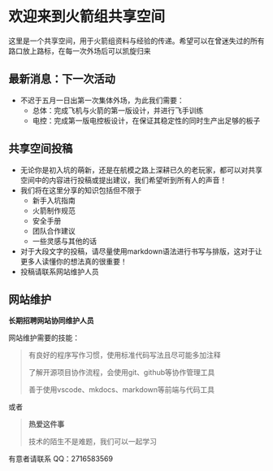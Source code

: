 # 欢迎来到火箭组共享空间

这里是一个共享空间，用于火箭组资料与经验的传递。希望可以在曾迷失过的所有路口放上路标，在每一次外场后可以凯旋归来

## 最新消息：下一次活动

- 不迟于五月一日出第一次集体外场，为此我们需要：
    - 总体：完成飞机与火箭的第一版设计，并进行飞手训练
    - 电控：完成第一版电控板设计，在保证其稳定性的同时生产出足够的板子

## 共享空间投稿

- 无论你是初入坑的萌新，还是在航模之路上深耕已久的老玩家，都可以对共享空间中的内容进行投稿或提出建议，我们希望听到所有人的声音！
- 我们将在这里分享的知识包括但不限于
    - 新手入坑指南
    - 火箭制作规范
    - 安全手册
    - 团队合作建议
    - 一些灵感与其他的话
- 对于大段文字的投稿，请尽量使用markdown语法进行书写与排版，这对于让更多人读懂你的想法真的很重要！
- 投稿请联系网站维护人员

## 网站维护

**长期招聘网站协同维护人员**

网站维护需要的技能：
> 有良好的程序写作习惯，使用标准代码写法且尽可能多加注释
>
> 了解开源项目协作流程，会使用git、github等协作管理工具
> 
> 善于使用vscode、mkdocs、markdown等前端与代码工具

或者

> **热爱这件事**
>
> 技术的陌生不是难题，我们可以一起学习

有意者请联系 QQ：2716583569